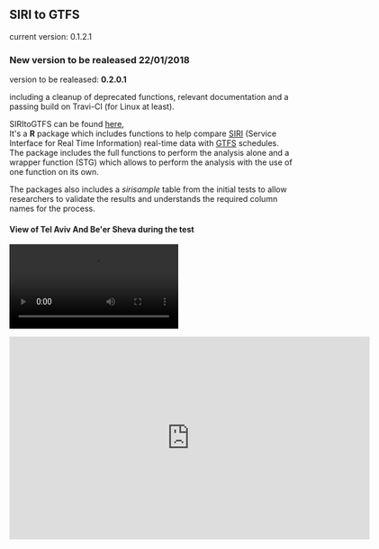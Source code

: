 ## SIRI to GTFS

current version: 0.1.2.1

### New version to be realeased 22/01/2018
version to be realeased: **0.2.0.1**
        
including a cleanup of deprecated functions, relevant documentation and a passing build on Travi-CI (for Linux at least).

SIRItoGTFS can be found [here](https://github.com/bogind/SIRItoGTFS),       
It's a **R** package which includes functions to help compare [SIRI](http://user47094.vs.easily.co.uk/siri/documentation.htm) (Service Interface for Real Time Information) real-time data with [GTFS](https://developers.google.com/transit/gtfs/) schedules.      
The package includes the full functions to perform the analysis alone and a wrapper function (STG) which allows to perform the analysis with the use of one function on its own.        

The packages also includes a *sirisample* table from the initial tests to allow researchers to validate the results and understands the required column names for the process.

#### View of Tel Aviv And Be'er Sheva during the test           
          
                                
![](https://raw.githubusercontent.com/bogind/bogind.github.io/master/videos/test.mp4)                                
<iframe src="https://raw.githubusercontent.com/bogind/bogind.github.io/master/videos/test.mp4" width="640" height="360" frameborder="0" controls preload autoplay=1 loop=1></iframe>
